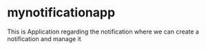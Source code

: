 # mynotificationapp
This is Application regarding the notification where we can create a notification and manage it
